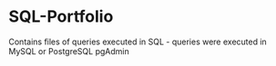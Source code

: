 # SQL-Portfolio
Contains files of queries executed in SQL - queries were executed in MySQL or PostgreSQL pgAdmin
